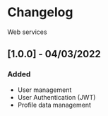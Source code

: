 # Changelog
Web services


## [1.0.0] - 04/03/2022
### Added
- User management
- User Authentication (JWT)
- Profile data management